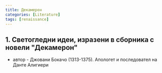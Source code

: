 ```yaml
---
title: Декамерон
categories: [Literature]
tags: [renaissance]
---
```

## 1. Светогледни идеи, изразени в сборника с новели "Декамерон"
- автор - Джовани Бокачо (1313-1375). Апологет и последовател на Данте Алигиери

